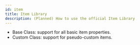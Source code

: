 ```yaml
---
id: item
title: Item Library
description: (Planned) How to use the official Item Library
---
```


- Base Class: support for all basic item properties.
- Custom Class: support for pseudo-custom items.